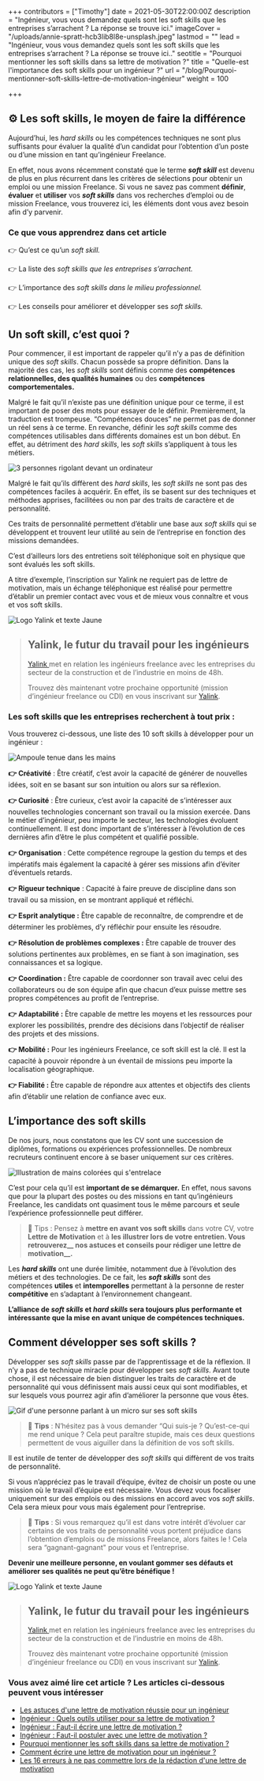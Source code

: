 +++
contributors = ["Timothy"]
date = 2021-05-30T22:00:00Z
description = "Ingénieur, vous vous demandez quels sont les soft skills que les entreprises s’arrachent ? La réponse se trouve ici."
imageCover = "/uploads/annie-spratt-hcb3lib8l8e-unsplash.jpeg"
lastmod = ""
lead = "Ingénieur, vous vous demandez quels sont les soft skills que les entreprises s’arrachent ? La réponse se trouve ici.."
seotitle = "Pourquoi mentionner les soft skills dans sa lettre de motivation ?"
title = "Quelle-est l'importance des soft skills pour un ingénieur ?"
url = "/blog/Pourquoi-mentionner-soft-skills-lettre-de-motivation-ingénieur"
weight = 100

+++
## **⚙️** Les soft skills, le moyen de faire la différence

Aujourd’hui, les _hard skills_ ou les compétences techniques ne sont plus suffisants pour évaluer la qualité d’un candidat pour l’obtention d’un poste ou d’une mission en tant qu’ingénieur Freelance.

En effet, nous avons récemment constaté que le terme **_soft skill_** est devenu de plus en plus récurrent dans les critères de sélections pour obtenir un emploi ou une mission Freelance. Si vous ne savez pas comment **définir**, **évaluer** et **utiliser** vos **_soft skills_** dans vos recherches d’emploi ou de mission Freelance, vous trouverez ici, les éléments dont vous avez besoin afin d’y parvenir.

### Ce que vous apprendrez dans cet article

👉 Qu’est ce qu’un _soft skill._

👉 La liste des _soft skills que les entreprises s’arrachent._

👉 L’importance des _soft skills dans le milieu professionnel._

👉 Les conseils pour améliorer et développer ses _soft skills._

## Un soft skill, c’est quoi ?

Pour commencer, il est important de rappeler qu’il n’y a pas de définition unique des _soft skills_. Chacun possède sa propre définition. Dans la majorité des cas, les _soft skills_ sont définis comme des **compétences relationnelles, des qualités humaines** ou des **compétences comportementales.**

Malgré le fait qu’il n’existe pas une définition unique pour ce terme, il est important de poser des mots pour essayer de le définir. Premièrement, la traduction est trompeuse. “Compétences douces” ne permet pas de donner un réel sens à ce terme. En revanche, définir les _soft skills_ comme des compétences utilisables dans différents domaines est un bon début. En effet, au détriment des _hard skills_, les _soft skills_ s’appliquent à tous les métiers.

![3 personnes rigolant devant un ordinateur](/uploads/priscilla-du-preez-xkkcui44im0-unsplash.jpeg "Importance des Soft skills")

Malgré le fait qu’ils diffèrent des _hard skills_, les _soft skills_ ne sont pas des compétences faciles à acquérir. En effet, ils se basent sur des techniques et méthodes apprises, facilitées ou non par des traits de caractère et de personnalité.

Ces traits de personnalité permettent d’établir une base aux _soft skills_ qui se développent et trouvent leur utilité au sein de l’entreprise en fonction des missions demandées.

C’est d’ailleurs lors des entretiens soit téléphonique soit en physique que sont évalués les soft skills.

A titre d’exemple, l’inscription sur Yalink ne requiert pas de lettre de motivation, mais un échange téléphonique est réalisé pour permettre d’établir un premier contact avec vous et de mieux vous connaître et vous et vos soft skills.

![Logo Yalink et texte Jaune](/uploads/logo-yalink-texte-jaune_360-px.png "Logo Yalink")

> ## Yalink, le futur du travail pour les ingénieurs
>
> [Yalink ](http://yalink.fr)met en relation les ingénieurs freelance avec les entreprises du secteur de la construction et de l’industrie en moins de 48h.
>
> Trouvez dès maintenant votre prochaine opportunité (mission d’ingénieur freelance ou CDI) en vous inscrivant sur [Yalink](http://app.yalink.fr "site yalink").

### Les soft skills que les entreprises recherchent à tout prix :

Vous trouverez ci-dessous, une liste des 10 soft skills à développer pour un ingénieur :

![Ampoule tenue dans les mains](/uploads/riccardo-annandale-7e2pe9wjl9m-unsplash-1.jpeg "Recherche soft skills")

**👉 Créativité** : Être créatif, c’est avoir la capacité de générer de nouvelles idées, soit en se basant sur son intuition ou alors sur sa réflexion.

**👉 Curiosité** : Être curieux, c’est avoir la capacité de s’intéresser aux nouvelles technologies concernant son travail ou la mission exercée. Dans le métier d’ingénieur, peu importe le secteur, les technologies évoluent continuellement. Il est donc important de s’intéresser à l’évolution de ces dernières afin d’être le plus compétent et qualifié possible.

**👉 Organisation** : Cette compétence regroupe la gestion du temps et des impératifs mais également la capacité à gérer ses missions afin d’éviter d’éventuels retards.

**👉 Rigueur technique** : Capacité à faire preuve de discipline dans son travail ou sa mission, en se montrant appliqué et réfléchi.

**👉 Esprit analytique :** Être capable de reconnaître, de comprendre et de déterminer les problèmes, d’y réfléchir pour ensuite les résoudre.

**👉 Résolution de problèmes complexes :** Être capable de trouver des solutions pertinentes aux problèmes, en se fiant à son imagination, ses connaissances et sa logique.

**👉 Coordination :** Être capable de coordonner son travail avec celui des collaborateurs ou de son équipe afin que chacun d’eux puisse mettre ses propres compétences au profit de l’entreprise.

**👉 Adaptabilité :** Être capable de mettre les moyens et les ressources pour explorer les possibilités, prendre des décisions dans l’objectif de réaliser des projets et des missions.

**👉 Mobilité :** Pour les ingénieurs Freelance, ce soft skill est la clé. Il est la capacité à pouvoir répondre à un éventail de missions peu importe la localisation géographique.

**👉 Fiabilité :** Être capable de répondre aux attentes et objectifs des clients afin d’établir une relation de confiance avec eux.

## L’importance des soft skills

De nos jours, nous constatons que les CV sont une succession de diplômes, formations ou expériences professionnelles. De nombreux recruteurs continuent encore à se baser uniquement sur ces critères.

![Illustration de mains colorées qui s'entrelace](/uploads/tim-mossholder-bo3shp58c3g-unsplash.jpeg "Soft skills dons")

C’est pour cela qu’il est **important de se démarquer.** En effet, nous savons que pour la plupart des postes ou des missions en tant qu’ingénieurs Freelance, les candidats ont quasiment tous le même parcours et seule l’expérience professionnelle peut différer.

> 🚀 Tips : Pensez à **mettre en avant vos soft skills** dans votre CV, votre **Lettre de Motivation** et à **les illustrer lors de votre entretien. Vous retrouverez__ nos astuces et conseils pour rédiger une lettre de motivation__.**

Les **_hard skills_** ont une durée limitée, notamment due à l’évolution des métiers et des technologies. De ce fait, les **_soft skills_** sont des compétences **utiles** et **intemporelles** permettant à la personne de rester **compétitive** en s’adaptant à l’environnement changeant.

**L’alliance de _soft skills_ et _hard skills_ sera toujours plus performante et intéressante que la mise en avant unique de compétences techniques.**

## Comment développer ses soft skills ?

Développer ses _soft skills_ passe par de l’apprentissage et de la réflexion. Il n’y a pas de technique miracle pour développer ses _soft skills_. Avant toute chose, il est nécessaire de bien distinguer les traits de caractère et de personnalité qui vous définissent mais aussi ceux qui sont modifiables, et sur lesquels vous pourrez agir afin d’améliorer la personne que vous êtes.

![Gif d'une personne parlant à un micro sur ses soft skills](/uploads/tenor.gif "Comment améliorer ses soft skills")

> 🚀 **Tips** : N’hésitez pas à vous demander “Qui suis-je ? Qu’est-ce-qui me rend unique ? Cela peut paraître stupide, mais ces deux questions permettent de vous aiguiller dans la définition de vos soft skills.

Il est inutile de tenter de développer des _soft skills_ qui diffèrent de vos traits de personnalité.

Si vous n’appréciez pas le travail d’équipe, évitez de choisir un poste ou une mission où le travail d’équipe est nécessaire. Vous devez vous focaliser uniquement sur des emplois ou des missions en accord avec vos _soft skills_. Cela sera mieux pour vous mais également pour l’entreprise.

> 🚀 **Tips** : Si vous remarquez qu’il est dans votre intérêt d’évoluer car certains de vos traits de personnalité vous portent préjudice dans l’obtention d’emplois ou de missions Freelance, alors faites le ! Cela sera “gagnant-gagnant" pour vous et l’entreprise.

**Devenir une meilleure personne, en voulant gommer ses défauts et améliorer ses qualités ne peut qu’être bénéfique !**

![Logo Yalink et texte Jaune](/uploads/logo-yalink-texte-jaune_360-px.png "Logo Yalink")

> ## Yalink, le futur du travail pour les ingénieurs
>
> [Yalink ](http://yalink.fr)met en relation les ingénieurs freelance avec les entreprises du secteur de la construction et de l’industrie en moins de 48h.
>
> Trouvez dès maintenant votre prochaine opportunité (mission d’ingénieur freelance ou CDI) en vous inscrivant sur [Yalink](http://app.yalink.fr "site yalink").

### Vous avez aimé lire cet article ? Les articles ci-dessous peuvent vous intéresser

* [Les astuces d'une lettre de motivation réussie pour un ingénieur](https://ressources.yalink.fr/blog/ing%C3%A9nieur-astuce-lettre-motivation/ "Quelle est la meilleure méthode pour réussir sa lettre de motivation ?")
* [Ingénieur : Quels outils utiliser pour sa lettre de motivation ?](https://ressources.yalink.fr/blog/logiciels-lettre-motivation-ing%C3%A9nieur/ "Les outils pour rédiger sa lettre de motivation d'ingénieur")
* [Ingénieur : Faut-il écrire une lettre de motivation ?](https://ressources.yalink.fr/blog/r%C3%A9daction-lettre-motivation-ing%C3%A9nieur/ "Faut-il écrire une lettre de motivation en tant qu'ingénieur ?")
* [Ingénieur : Faut-il postuler avec une lettre de motivation ?](https://ressources.yalink.fr/blog/lettre-motivation-ing%C3%A9nieur-candidature/ "Faut-il postuler avec une lettre de motivation ?")
* [Pourquoi mentionner les soft skills dans sa lettre de motivation ?](https://ressources.yalink.fr/blog/pourquoi-mentionner-soft-skills-lettre-de-motivation-ing%C3%A9nieur/ "L'importance des soft skills")
* [Comment écrire une lettre de motivation pour un ingénieur ?](https://ressources.yalink.fr/blog/comment-rediger-lettre-motivation-freelance-ingenieur/ "Comment écrire une lettre de motivation ?")
* [Les 16 erreurs à ne pas commettre lors de la rédaction d'une lettre de motivation](https://ressources.yalink.fr/blog/16-erreurs-lettre-de-motivation-ing%C3%A9nieur/ "16 erreurs à ne pas reproduire lors de la rédaction de votre lettre de motivation")